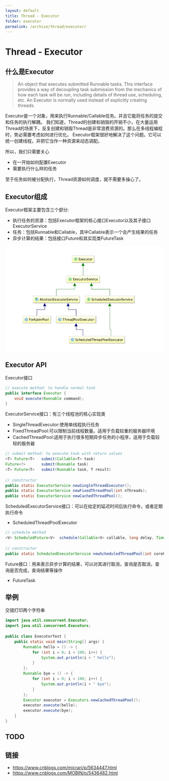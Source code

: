 ```yaml
---
layout: default
title: Thread - Executor
folder: executor
permalink: /archive/thread/executor/
---
```


# Thread - Executor

## 什么是Executor

> An object that executes submitted Runnable tasks. This interface provides a way of decoupling task submission from the mechanics of how each task will be run, 
including details of thread use, scheduling, etc. An Executor is normally used instead of explicitly creating threads.

Executor是一个对象，用来执行Runnable/Callable任务。并且它能将任务的提交和任务的执行解耦。
我们知道，Thread的创建和销毁的开销不小，在大量运用Thread的场景下，反复创建和销毁Thread是非常浪费资源的。那么在多线程编程时，势必需要考虑如何进行优化。
Executor框架很好地解决了这个问题。它可以统一创建线程，并把它当作一种资源来动态调配。

所以，我们只需要关心
- 在一开始如何配置Executor
- 需要执行什么样的任务

至于任务如何被分配执行，Thread资源如何调度，就不需要多操心了。

## Executor组成

Executor框架主要包含三个部分:

- 执行任务的资源：包括Executor框架的核心接口Executor以及其子接口ExecutorService
- 任务：包括Runnable和Callable，其中Callable表示一个会产生结果的任务
- 异步计算的结果：包括接口Future和其实现类FutureTask

![executor-uml.png](img/executor-uml.png)

## Executor API

Executor接口

~~~ java
// execute method: to handle normal task
public interface Executor {
    void execute(Runnable command);
}
~~~

ExecutorService接口：有三个线程池的核心实现类

- SingleThreadExecutor:使用单线程执行任务
- FixedThreadPool:可以限制当前线程数量。适用于负载较重的服务器环境
- CachedThreadPool:适用于执行很多短期异步任务的小程序，适用于负载较轻的服务器

~~~ java
// submit method: to execute task with return values
<T> Future<T>   submit(Callable<T> task)
Future<?>       submit(Runnable task)
<T> Future<T>   submit(Runnable task, T result)

// constructor
public static ExecutorService newSingleThreadExecutor();
public static ExecutorService newFixedThreadPool(int nThreads);
public static ExecutorService newCachedThreadPool();
~~~

ScheduledExecutorService接口：可以在给定的延迟时间后执行命令，或者定期执行命令

- ScheduledThreadPoolExecutor

~~~ java
// schedule method
<V> ScheduledFuture<V>	schedule(Callable<V> callable, long delay, TimeUnit unit)

// constructor
public static ScheduledExecutorService newScheduledThreadPool(int corePoolSize);
~~~

Future接口：用来表示异步计算的结果，可以对其进行取消，查询是否取消，查询是否完成，查询结果等操作

- FutureTask

## 举例


交错打印两个字符串

~~~ java
import java.util.concurrent.Executor;
import java.util.concurrent.Executors;

public class ExecutorTest {
    public static void main(String[] args) {
        Runnable hello = () -> {
            for (int i = 0; i < 100; i++) {
                System.out.println(i + " hello");
            }
        };
        Runnable bye = () -> {
            for (int i = 0; i < 100; i++) {
                System.out.println(i + " bye");
            }
        };
        Executor executor = Executors.newCachedThreadPool();
        executor.execute(hello);
        executor.execute(bye);
    }
}
~~~

## TODO

## 链接
- <https://www.cnblogs.com/micrari/p/5634447.html>
- <https://www.cnblogs.com/MOBIN/p/5436482.html>
